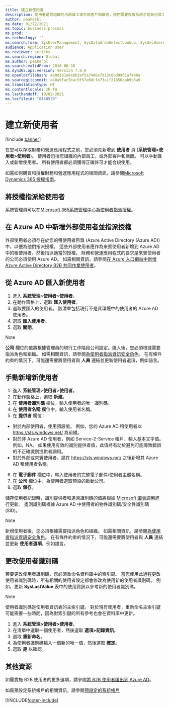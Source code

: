 ```yaml
---
title: 建立新使用者
description: 使用者是您組織的內部員工或外部客戶和廠商，他們需要存取系統才能執行其工作。
author: peakerbl
ms.date: 01/12/2021
ms.topic: business-process
ms.prod: ''
ms.technology: ''
ms.search.form: SysUserManagement, SysDataAreaSelectLookup, SysSecUserAddRoles, SysUserMSODSUserImport
audience: Application User
ms.reviewer: sericks
ms.search.region: Global
ms.author: peakerbl
ms.search.validFrom: 2016-06-30
ms.dyn365.ops.version: Version 7.0.0
ms.openlocfilehash: 480d181e8abb3af5a7406efd13c8bd9961a7490a
ms.sourcegitcommit: e40a9fac5bac9f57a6dcfe73a1f21856eab9b6a9
ms.translationtype: HT
ms.contentlocale: zh-TW
ms.lasthandoff: 10/02/2021
ms.locfileid: "8460539"
---
```

# <a name="create-new-users"></a>建立新使用者

[!include [banner](../../includes/banner.md)]

在您可以存取財務和營運應用程式之前，您必須先新增到 **使用者** 頁 (**系統管理\>使用者\>使用者**)。 使用者包括您組織的內部員工，或外部客戶和廠商。 可以手動匯入或新增使用者。 所有使用者都必須獲得正確許可才能合規使用。

如需如何購買和授權財務和營運應用程式的相關資訊，請參閱[Microsoft Dynamics 365 授權指南](https://go.microsoft.com/fwlink/?LinkId=866544&amp;clcid=0x409)。

## <a name="assign-a-license-to-a-user"></a>將授權指派給使用者
系統管理員可以在[Microsoft 365系統管理中心](/office365/admin/admin-overview/about-the-admin-center)[為使用者指派授權](/office365/admin/subscriptions-and-billing/assign-licenses-to-users)。

## <a name="add-an-external-user-in-azure-ad-and-assign-a-license"></a>在 Azure AD 中新增外部使用者並指派授權 
外部使用者必須存在於您的租使用者目錄 (Azure Active Directory (Azure AD)) 中，以便為他們指派授權。 這些外部使用者應作為來賓使用者新增到 Azure AD 中的租使用者，然後指派適當的授權。 財務和營運應用程式的要求是來賓使用者的公司必須使用 Azure AD。 如需相關資訊，請參閱[在 Azure 入口網站中新增 Azure Active Directory B2B 共同作業使用者](/azure/active-directory/b2b/add-users-administrator)。

## <a name="import-new-users-from-azure-ad"></a>從 Azure AD 匯入新使用者 
1. 進入 **系統管理**\>**使用者**\>**使用者**。
2. 在動作窗格上，選取 **匯入使用者**。
3. 選取要匯入的使用者。 該清單包括現行不是此環境中的使用者的 Azure AD 使用者。
4. 選取 **匯入使用者**。
5. 選取 **關閉**。

> [!NOTE]
> **公司** 欄位的值將根據管理員的現行工作階段公司設定。匯入後，您必須根據需要指派角色和組織。 如需相關資訊，請參閱[為使用者指派資訊安全角色](assign-users-security-roles.md)。 在有條件約束的情況下，可能還需要將使用者與 **人員** 連結並更新使用者選項，例如語言。

## <a name="manually-add-a-new-user"></a>手動新增新使用者
1. 進入 **系統管理**\>**使用者**\>**使用者**。
2. 在動作窗格上，選取 **新建**。
3. 在 **使用者識別碼** 欄位，輸入使用者的唯一識別碼。   
4. 在 **使用者名稱** 欄位中，輸入使用者名稱。  
5. 在 **提供者** 欄位：
 - 對於內部使用者，使用預設值。 例如，您的 Azure AD 租使用者以 https://sts.windows.net/ 為前綴。  
 - 對於非 Azure AD 使用者，例如 Service-2-Service 帳戶，輸入基本文字值。 例如，NA。 如果使用有效的識別提供者值，此值將有助於避免可能導致錯誤的不正確識別提供者調用。  
 - 對於外部或來賓使用者，請在 https://sts.windows.net/ 之後新增其 Azure AD 租使用者名稱。
6. 在 **電子郵件** 欄位中，輸入使用者的完整電子郵件/使用者主體名稱。  
7. 在 **公司** 欄位中，為使用者選取預設的啟動公司。 
8. 選取 **儲存**。

儲存使用者記錄時，識別提供者和遙測識別碼的值將根據 [Microsoft 圖表](/graph/overview)調用進行更新。 遙測識別碼根據 Azure AD 中使用者的物件識別碼/安全性識別碼 (SID)。

> [!NOTE]
> 新增使用者後，您必須根據需要指派角色和組織。 如需相關資訊，請參閱[為使用者指派資訊安全角色](assign-users-security-roles.md)。 在有條件約束的情況下，可能還需要將使用者與 **人員** 連結並更新 **使用者選項**，例如語言。

## <a name="change-a-user-id"></a>更改使用者識別碼
若要更改使用者識別碼，您必須重命名資料庫中的索引鍵。 當您使用此過程更改使用者識別碼時，所有相關的使用者設定都會修改為使用新的使用者識別碼。 例如，更新 **SysLastValue** 表中的使用資訊以參考新的使用者識別碼。

> [!NOTE]
> 使用者識別碼是使用者資訊表的主索引鍵。 對於現有使用者，重新命名主索引鍵可能需要一些時間，因為對索引鍵的所有參考也會在資料庫中更新。 

1. 進入 **系統管理\>使用者\>使用者**。
2. 在清單中選取一個使用者，然後選取 **選項\>記錄資訊**。
3. 選取 **重新命名**。
4. 為使用者識別碼輸入一個新的唯一值，然後選取 **確定**。 
5. 選取 **是** 以確認。

## <a name="additional-resources"></a>其他資源

如需實施 B2B 使用者的更多選項，請參閱[將 B2B 使用者匯出到 Azure AD](../implement-b2b.md)。

如需預設定系統帳戶的相關資訊，請參閱[預設定的系統帳戶](../pre-configured-system-accounts.md)


[!INCLUDE[footer-include](../../../../includes/footer-banner.md)]
